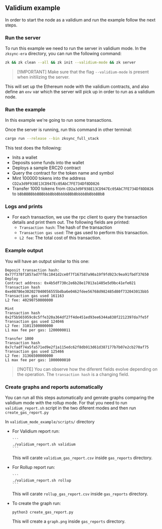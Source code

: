 ## Validium example

In order to start the node as a validium and run the example follow the next steps.

### Run the server

To run this example we need to run the server in validium mode. In the `zksync-era` directory, you can run the following
command:

```sh
zk && zk clean --all && zk init --validium-mode && zk server
```

> [!IMPORTANT] Make sure that the flag `--validium-mode` is present when initilizing the server.

This will set up the Ethereum node with the validium contracts, and also define an `env` var which the server will pick
up in order to run as a validium node.

### Run the example

In this example we're going to run some transactions.

Once the server is running, run this command in other terminal:

```sh
cargo run --release --bin zksync_full_stack
```

This test does the following:

- Inits a wallet
- Deposits some funds into the wallet
- Deploys a sample ERC20 contract
- Query the contract for the token name and symbol
- Mint 100000 tokens into the address `CD2a3d9F938E13CD947Ec05AbC7FE734Df8DD826`
- Transfer 1000 tokens from `CD2a3d9F938E13CD947Ec05AbC7FE734Df8DD826` to `bBbBBBBbbBBBbbbBbbBbbbbBBbBbbbbBbBbbBBbB`

### Logs and prints

- For each transaction, we use the rpc client to query the transaction details and print them out. The following fields
  are printed:
  - `Transaction hash`: The hash of the transaction
  - `Transaction gas used`: The gas used to perform this transaction.
  - `L2 fee`: The total cost of this transaction.

### Example output

You will have an output similar to this one:

```
Deposit transaction hash: 0x77f378f1857ad7ff8c1041d2ce0f7f167587a90a19f9fd923c9ea91fbdf37650
Deploy
Contract address: 0x4b5df730c2e6b28e17013a1485e5d9bc41efe021
Transaction hash 0xe08786e302027040056555bdba6e0462fdee56768d982485d80f732043013bb5
Transaction gas used 161163
L2 fee: 40290750000000

Mint
Transaction hash 0x2f5b565959c8c5ffe320a364df27f4de451ed93ee6344a838f2212397da7fe5f
Transaction gas used 124046
L2 fee: 31011500000000
L1 max fee per gas: 1200000011

Transfer 1000
Transaction hash 0x7cfadf74a5fa571ed9e2f1a115edc62f8db913d61d387177b7b07e2cb270af75
Transaction gas used 125466
L2 fee: 31366500000000
L1 max fee per gas: 1000000010
```

> [!NOTE] You can observe how the diferent fields evolve depending on the operation. The `transaction hash` is a
> changing field.

### Create graphs and reports automatically

You can run all this steps automatically and genrate graphs comparing the validium mode with the rollup mode. For that
you need to run `validium_report.sh` script in the two diferent modes and then run `create_gas_report.py`

In `validium_mode_example/scripts/` directory

- For Validium report run:

      ```
      ./validium_report.sh validium
      ```

  This will carate `validium_gas_report.csv` inside `gas_reports` directory.

- For Rollup report run:

      ```
      ./validium_report.sh rollup
      ```

  This will carate `rollup_gas_report.csv` inside `gas_reports` directory.

- To create the graph run:

  ```
  python3 create_gas_report.py
  ```

  This will create a `graph.png` inside `gas_reports` directory.
